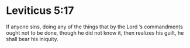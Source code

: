 # Leviticus 5:17

If anyone sins, doing any of the things that by the Lord ’s commandments ought not to be done, though he did not know it, then realizes his guilt, he shall bear his iniquity.
